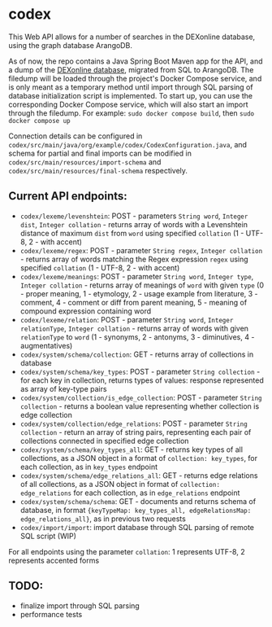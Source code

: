 # codex
This Web API allows for a number of searches in the DEXonline database, using the graph database ArangoDB.

As of now, the repo contains a Java Spring Boot Maven app for the API, and a dump of the [DEXonline database](https://github.com/dexonline/dexonline/wiki/Database-Schema), migrated from SQL to ArangoDB. The filedump will be loaded through the project's Docker Compose service, and is only meant as a temporary method until import through SQL parsing of database initialization script is implemented.
To start up, you can use the corresponding Docker Compose service, which will also start an import through the filedump. For example: `sudo docker compose build`, then `sudo docker compose up`

Connection details can be configured in `codex/src/main/java/org/example/codex/CodexConfiguration.java`, and schema for partial and final imports can be modified in `codex/src/main/resources/import-schema` and `codex/src/main/resources/final-schema` respectively.
## Current API endpoints:
* `codex/lexeme/levenshtein`: POST - parameters `String word`, `Integer dist`, `Integer collation` - returns array of words with a Levenshtein distance of maximum `dist` from `word` using specified `collation` (1 - UTF-8, 2 - with accent)
* `codex/lexeme/regex`: POST - parameter `String regex`, `Integer collation` - returns array of words matching the Regex expression `regex` using specified `collation` (1 - UTF-8, 2 - with accent)
* `codex/lexeme/meanings`: POST - parameter `String word`, `Integer type`, `Integer collation` - returns array of meanings of `word` with given `type` (0 - proper meaning, 1 - etymology, 2 - usage example from literature, 3 - comment, 4 - comment or diff from parent meaning, 5 - meaning of compound expression containing word
* `codex/lexeme/relation`: POST - parameter `String word`, `Integer relationType`, `Integer collation` - returns array of words with given `relationType` to `word` (1 - synonyms, 2 - antonyms, 3 - diminutives, 4 - augmentatives)
* `codex/system/schema/collection`: GET - returns array of collections in database
* `codex/system/schema/key_types`: POST - parameter `String collection` - for each key in collection, returns types of values: response represented as array of key-type pairs
* `codex/system/collection/is_edge_collection`: POST - parameter `String collection` - returns a boolean value representing whether collection is edge collection
* `codex/system/collection/edge_relations`: POST - parameter `String collection` - return an array of string pairs, representing each pair of collections connected in specified edge collection
* `codex/system/schema/key_types_all`: GET - returns key types of all collections, as a JSON object in a format of `collection: key_types`, for each collection, as in `key_types` endpoint
* `codex/system/schema/edge_relations_all`: GET - returns edge relations of all collections, as a JSON object in format of `collection: edge_relations` for each collection, as in `edge_relations` endpoint
* `codex/system/schema/schema`: GET - documents and returns schema of database, in format `{keyTypeMap: key_types_all, edgeRelationsMap: edge_relations_all}`, as in previous two requests
* `codex/import/import`: import database through SQL parsing of remote SQL script (WIP)

For all endpoints using the parameter `collation`: 1 represents UTF-8, 2 represents accented forms
## TODO:
* finalize import through SQL parsing
* performance tests
